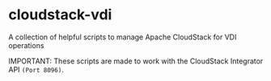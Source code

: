 # cloudstack-vdi
A collection of helpful scripts to manage Apache CloudStack for VDI operations

IMPORTANT: These scripts are made to work with the CloudStack Integrator API ``(Port 8096)``.
